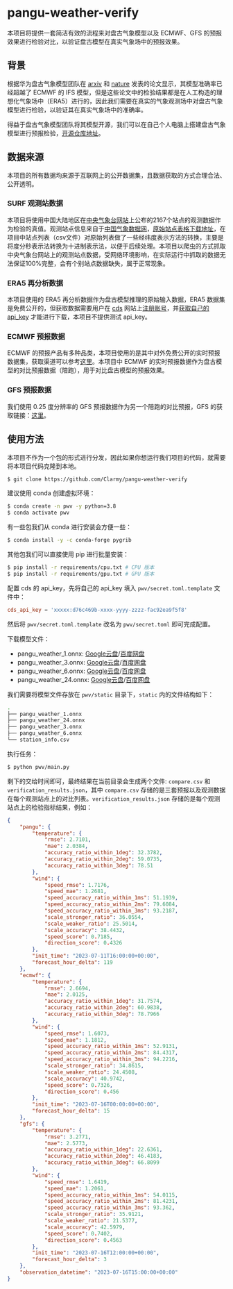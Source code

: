 # pangu-weather-verify
本项目将提供一套简洁有效的流程来对盘古气象模型以及 ECMWF、GFS 的预报效果进行检验对比，以验证盘古模型在真实气象场中的预报效果。

## 背景
根据华为盘古气象模型团队在 [arxiv](https://arxiv.org/abs/2211.02556) 和 [nature](https://www.nature.com/articles/s41586-023-06185-3) 发表的论文显示，其模型准确率已经超越了 ECMWF 的 IFS 模型，但是这些论文中的检验结果都是在人工构造的理想化气象场中（ERA5）进行的，因此我们需要在真实的气象观测场中对盘古气象模型进行检验，以验证其在真实气象场中的准确率。

得益于盘古气象模型团队将其模型开源，我们可以在自己个人电脑上搭建盘古气象模型进行预报检验，[开源仓库地址](https://github.com/198808xc/Pangu-Weather)。

## 数据来源
本项目的所有数据均来源于互联网上的公开数据集，且数据获取的方式合理合法、公开透明。
### SURF 观测站数据
本项目将使用中国大陆地区在[中央气象台网站](http://www.nmc.cn/)上公布的2167个站点的观测数据作为检验的真值。观测站点信息来自于[中国气象数据网](http://data.cma.cn/Market/Detail/code/A.0012.0001/type/0.html)，[原始站点表格下载地址](http://image.data.cma.cn/static/doc/market/China_SURF_Station.xlsx)，在项目中站点列表（csv文件）对原始列表做了一些经纬度表示方法的转换，主要是将度分秒表示法转换为十进制表示法，以便于后续处理。本项目以爬虫的方式抓取中央气象台网站上的观测站点数据，受网络环境影响，在实际运行中抓取的数据无法保证100%完整，会有个别站点数据缺失，属于正常现象。

### ERA5 再分析数据
本项目使用的 ERA5 再分析数据作为盘古模型推理的原始输入数据，ERA5 数据集是免费公开的，但获取数据需要用户在 [cds](https://cds.climate.copernicus.eu/#!/home) 网站上[注册账号](https://cds.climate.copernicus.eu/user/register)，并[获取自己的 api_key](https://cds.climate.copernicus.eu/api-how-to) 才能进行下载，本项目不提供测试 api_key。

### ECMWF 预报数据
ECMWF 的预报产品有多种品类，本项目使用的是其中对外免费公开的实时预报数据集，获取渠道可以参考[这里](https://confluence.ecmwf.int/display/DAC/ECMWF+open+data:+real-time+forecasts)。本项目中 ECMWF 的实时预报数据作为盘古模型的对比预报数据（陪跑），用于对比盘古模型的预报效果。

### GFS 预报数据
我们使用 0.25 度分辨率的 GFS 预报数据作为另一个陪跑的对比预报，GFS 的获取链接：[这里](https://nomads.ncep.noaa.gov/gribfilter.php?ds=gfs_0p25_1hr)。

## 使用方法
本项目不作为一个包的形式进行分发，因此如果你想运行我们项目的代码，就需要将本项目代码克隆到本地。
```bash
$ git clone https://github.com/Clarmy/pangu-weather-verify
```
建议使用 conda 创建虚拟环境：
```bash
$ conda create -n pwv -y python=3.8
$ conda activate pwv
```
有一些包我们从 conda 进行安装会方便一些：
```bash
$ conda install -y -c conda-forge pygrib
```
其他包我们可以直接使用 pip 进行批量安装：
```bash
$ pip install -r requirements/cpu.txt # CPU 版本
$ pip install -r requirements/gpu.txt # GPU 版本
```
配置 cds 的 api_key，先将自己的 api_key 填入 `pwv/secret.toml.template` 文件中：
```toml
cds_api_key = 'xxxxx:d76c469b-xxxx-yyyy-zzzz-fac92ea9f5f8'
```
然后将 `pwv/secret.toml.template` 改名为 `pwv/secret.toml` 即可完成配置。

下载模型文件：
* pangu_weather_1.onnx: [Google云盘](https://drive.google.com/file/d/1fg5jkiN_5dHzKb-5H9Aw4MOmfILmeY-S/view?usp=share_link)/[百度网盘](https://pan.baidu.com/s/1M7SAigVsCSH8hpw6DE8TDQ?pwd=ie0h)
* pangu_weather_3.onnx: [Google云盘](https://drive.google.com/file/d/1EdoLlAXqE9iZLt9Ej9i-JW9LTJ9Jtewt/view?usp=share_link)/[百度网盘](https://pan.baidu.com/s/197fZsoiCqZYzKwM7tyRrfg?pwd=gmcl)
* pangu_weather_6.onnx: [Google云盘](https://drive.google.com/file/d/1a4XTktkZa5GCtjQxDJb_fNaqTAUiEJu4/view?usp=share_link)/[百度网盘](https://pan.baidu.com/s/1q7IB7tNjqIwoGC7KVMPn4w?pwd=vxq3)
* pangu_weather_24.onnx: [Google云盘](https://drive.google.com/file/d/1lweQlxcn9fG0zKNW8ne1Khr9ehRTI6HP/view?usp=share_link)/[百度网盘](https://pan.baidu.com/s/179q2gkz2BrsOR6g3yfTVQg?pwd=eajy)

我们需要将模型文件存放在 `pwv/static` 目录下，`static` 内的文件结构如下：
```bash
.
├── pangu_weather_1.onnx
├── pangu_weather_24.onnx
├── pangu_weather_3.onnx
├── pangu_weather_6.onnx
└── station_info.csv
```

执行任务：
```bash
$ python pwv/main.py
```
剩下的交给时间即可，最终结果在当前目录会生成两个文件: `compare.csv` 和 `verification_results.json`，其中 `compare.csv` 存储的是三套预报以及观测数据在每个观测站点上的对比列表。`verification_results.json` 存储的是每个观测站点上的检验指标结果，例如：
```json
{
    "pangu": {
        "temperature": {
            "rmse": 2.7101,
            "mae": 2.0384,
            "accuracy_ratio_within_1deg": 32.3782,
            "accuracy_ratio_within_2deg": 59.0735,
            "accuracy_ratio_within_3deg": 78.51
        },
        "wind": {
            "speed_rmse": 1.7176,
            "speed_mae": 1.2681,
            "speed_accuracy_ratio_within_1ms": 51.1939,
            "speed_accuracy_ratio_within_2ms": 79.6084,
            "speed_accuracy_ratio_within_3ms": 93.2187,
            "scale_stronger_ratio": 36.0554,
            "scale_weaker_ratio": 25.5014,
            "scale_accuracy": 38.4432,
            "speed_score": 0.7185,
            "direction_score": 0.4326
        },
        "init_time": "2023-07-11T16:00:00+00:00",
        "forecast_hour_delta": 119
    },
    "ecmwf": {
        "temperature": {
            "rmse": 2.6694,
            "mae": 2.0125,
            "accuracy_ratio_within_1deg": 31.7574,
            "accuracy_ratio_within_2deg": 60.9838,
            "accuracy_ratio_within_3deg": 78.7966
        },
        "wind": {
            "speed_rmse": 1.6073,
            "speed_mae": 1.1812,
            "speed_accuracy_ratio_within_1ms": 52.9131,
            "speed_accuracy_ratio_within_2ms": 84.4317,
            "speed_accuracy_ratio_within_3ms": 94.2216,
            "scale_stronger_ratio": 34.8615,
            "scale_weaker_ratio": 24.4508,
            "scale_accuracy": 40.9742,
            "speed_score": 0.7326,
            "direction_score": 0.456
        },
        "init_time": "2023-07-16T00:00:00+00:00",
        "forecast_hour_delta": 15
    },
    "gfs": {
        "temperature": {
            "rmse": 3.2771,
            "mae": 2.5773,
            "accuracy_ratio_within_1deg": 22.6361,
            "accuracy_ratio_within_2deg": 46.4183,
            "accuracy_ratio_within_3deg": 66.8099
        },
        "wind": {
            "speed_rmse": 1.6419,
            "speed_mae": 1.2061,
            "speed_accuracy_ratio_within_1ms": 54.0115,
            "speed_accuracy_ratio_within_2ms": 81.4231,
            "speed_accuracy_ratio_within_3ms": 93.362,
            "scale_stronger_ratio": 35.9121,
            "scale_weaker_ratio": 21.5377,
            "scale_accuracy": 42.5979,
            "speed_score": 0.7402,
            "direction_score": 0.4563
        },
        "init_time": "2023-07-16T12:00:00+00:00",
        "forecast_hour_delta": 3
    },
    "observation_datetime": "2023-07-16T15:00:00+00:00"
}
```